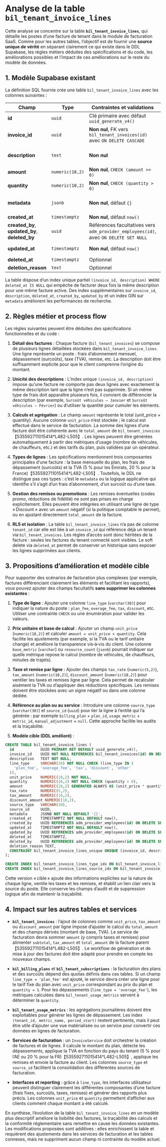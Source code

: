 # Analyse de la table `bil_tenant_invoice_lines`

Cette analyse se concentre sur la table **`bil_tenant_invoice_lines`**, qui détaille les postes d’une facture de tenant dans le module de facturation SaaS. Comme pour les autres tables, l’objectif est de fournir une **source unique de vérité** en séparant clairement ce qui existe dans le DDL Supabase, les règles métiers déduites des spécifications et du code, les améliorations possibles et l’impact de ces améliorations sur le reste du modèle de données.

## 1. Modèle Supabase existant

La définition SQL fournie crée une table `bil_tenant_invoice_lines` avec les colonnes suivantes :

| Champ                                          | Type            | Contraintes et validations                                                           | Observations                                                                                                          |
| ---------------------------------------------- | --------------- | ------------------------------------------------------------------------------------ | --------------------------------------------------------------------------------------------------------------------- |
| **id**                                         | `uuid`          | Clé primaire avec défaut `uuid_generate_v4()`                                        | Identifiant unique immuable.                                                                                          |
| **invoice_id**                                 | `uuid`          | **Non nul**, FK vers `bil_tenant_invoices(id)` avec `ON DELETE CASCADE`              | Rattache chaque ligne à une facture parent et garantit que les lignes sont supprimées en cascade si la facture l’est. |
| **description**                                | `text`          | **Non nul**                                                                          | Désignation du poste (ex. « Abonnement Pro – 10 véhicules », « Surcoût véhicules », « TVA (5 %) »).                   |
| **amount**                                     | `numeric(18,2)` | **Non nul**, `CHECK (amount >= 0)`                                                   | Montant total de la ligne. Par défaut `0`.                                                                            |
| **quantity**                                   | `numeric(10,2)` | **Non nul**, `CHECK (quantity > 0)`                                                  | Quantité facturée (nombre de véhicules, d’heures, etc.). Par défaut `1`.                                              |
| **metadata**                                   | `jsonb`         | **Non nul**, défaut `{}`                                                             | Stocke des données supplémentaires (par exemple, l’identifiant de l’article, des notes, ou la base de calcul).        |
| **created_at**                                 | `timestamptz`   | **Non nul**, défaut `now()`                                                          | Date de création de la ligne.                                                                                         |
| **created_by**, **updated_by**, **deleted_by** | `uuid`          | Références facultatives vers `adm_provider_employees(id)`, avec `ON DELETE SET NULL` | Identifient l’employé Fleetcore ayant créé, modifié ou supprimé (soft delete) la ligne.                               |
| **updated_at**                                 | `timestamptz`   | **Non nul**, défaut `now()`                                                          | Mis à jour automatiquement par le trigger `update_bil_tenant_invoice_lines_updated_at`.                               |
| **deleted_at**                                 | `timestamptz`   | Optionnel                                                                            | Indique une suppression logique (soft delete).                                                                        |
| **deletion_reason**                            | `text`          | Optionnel                                                                            | Motif de suppression.                                                                                                 |

La table dispose d’un index unique partiel `(invoice_id, description) WHERE deleted_at IS NULL` qui empêche de facturer deux fois la même description pour une même facture active. Des index supplémentaires sur `invoice_id`, `description`, `deleted_at`, `created_by`, `updated_by` et un index GIN sur `metadata` améliorent les performances de recherche.

## 2. Règles métier et process flow

Les règles suivantes peuvent être déduites des spécifications fonctionnelles et du code :

1. **Détail des factures** : Chaque facture (`bil_tenant_invoices`) se compose de plusieurs lignes détaillées stockées dans `bil_tenant_invoice_lines`. Une ligne représente un poste : frais d’abonnement mensuel, dépassement (surcoûts), taxe (TVA), remise, etc. La description doit être suffisamment explicite pour que le client comprenne l’origine du montant.

2. **Unicité des descriptions** : L’index unique `(invoice_id, description)` impose qu’une facture ne comporte pas deux lignes avec exactement la même description tant que la ligne n’est pas supprimée. Si un même type de frais doit apparaître plusieurs fois, il convient de différencier la description (par exemple, `Surcoût véhicules – Janvier` et `Surcoût véhicules – Février`) ou d’utiliser la quantité pour cumuler les éléments.

3. **Calculs et agrégation** : Le champ `amount` représente le total (unit_price × quantity). Aucune colonne `unit_price` n’est stockée ; le calcul est effectué dans le service de facturation. La somme des lignes d’une facture doit être cohérente avec le `total_amount` de `bil_tenant_invoices`【535592711015414†L482-L505】. Les lignes peuvent être générées automatiquement à partir des métriques d’usage (nombre de véhicules, de chauffeurs, etc.) et des tarifs du plan, puis validées par un opérateur.

4. **Types de lignes** : Les spécifications mentionnent trois composantes principales d’une facture : la base mensuelle du plan, les frais de dépassement (surcoûts) et la TVA (5 % pour les Émirats, 20 % pour la France)【535592711015414†L482-L505】. Toutefois, le DDL ne distingue pas ces types : c’est le `metadata` ou la logique applicative qui identifie s’il s’agit d’un frais d’abonnement, d’un surcoût ou d’une taxe.

5. **Gestion des remises ou promotions** : Les remises éventuelles (codes promo, réductions de fidélité) ne sont pas prises en charge explicitement. Elles peuvent être intégrées en utilisant une ligne de type « Discount » avec un `amount` négatif (si la politique comptable le permet), ou en ajustant directement `total_amount` de la facture.

6. **RLS et isolation** : La table `bil_tenant_invoice_lines` n’a pas de colonne `tenant_id` car elle est liée à un `invoice_id` qui référence déjà un tenant via `bil_tenant_invoices`. Les règles d’accès sont donc héritées de la facture : seules les factures du tenant connecté sont visibles. Le soft delete via `deleted_at` permet de conserver un historique sans exposer les lignes supprimées aux clients.

## 3. Propositions d’amélioration et modèle cible

Pour supporter des scénarios de facturation plus complexes (par exemple, factures différenciant clairement les éléments et facilitant les rapports), vous pouvez ajouter des champs facultatifs **sans supprimer les colonnes existantes** :

1. **Type de ligne** : Ajouter une colonne `line_type` (`varchar(30)`) pour indiquer la nature du poste : `plan_fee`, `overage_fee`, `tax`, `discount`, etc. Utiliser une contrainte `CHECK` ou une énumération pour valider les valeurs.

2. **Prix unitaire et base de calcul** : Ajouter un champ `unit_price` (`numeric(18,2)`) et calculer `amount = unit_price × quantity`. Cela facilite les ajustements (par exemple, si la TVA ou le tarif unitaire change) et améliore la transparence vis‑à‑vis du client. Une colonne `base_metric` (`varchar`) ou `resource_count` (`jsonb`) pourrait indiquer sur quelle métrique repose le calcul (nombre de véhicules, de chauffeurs, minutes de trajets).

3. **Taxe et remise par ligne** : Ajouter des champs `tax_rate` (`numeric(5,2)`), `tax_amount` (`numeric(18,2)`), `discount_amount` (`numeric(18,2)`) pour ventiler les taxes et remises ligne par ligne. Cela permet de recalculer aisément la TVA ou d’appliquer des réductions spécifiques. Les remises doivent être stockées avec un signe négatif ou dans une colonne dédiée.

4. **Référence au plan ou au service** : Introduire une colonne `source_type` (`varchar(30)`) et `source_id` (`uuid`) pour lier la ligne à l’entité qui l’a générée : par exemple `billing_plan` + `plan_id`, `usage_metric` + `metric_id`, `manual_adjustment` + `null`. Cette approche facilite les audits et la traçabilité.

5. **Modèle cible (DDL amélioré)** :

```sql
CREATE TABLE bil_tenant_invoice_lines (
  id            UUID PRIMARY KEY DEFAULT uuid_generate_v4(),
  invoice_id    UUID NOT NULL REFERENCES bil_tenant_invoices(id) ON DELETE CASCADE,
  description   TEXT NOT NULL,
  line_type     VARCHAR(30) NOT NULL CHECK (line_type IN (
    'plan_fee', 'overage_fee', 'tax', 'discount', 'other'
  )),
  unit_price    NUMERIC(18,2) NOT NULL,
  quantity      NUMERIC(10,2) NOT NULL CHECK (quantity > 0),
  amount        NUMERIC(18,2) GENERATED ALWAYS AS (unit_price * quantity) STORED,
  tax_rate      NUMERIC(5,2),
  tax_amount    NUMERIC(18,2),
  discount_amount NUMERIC(18,2),
  source_type   VARCHAR(30),
  source_id     UUID,
  metadata      JSONB NOT NULL DEFAULT '{}',
  created_at    TIMESTAMPTZ NOT NULL DEFAULT now(),
  created_by    UUID REFERENCES adm_provider_employees(id) ON DELETE SET NULL,
  updated_at    TIMESTAMPTZ NOT NULL DEFAULT now(),
  updated_by    UUID REFERENCES adm_provider_employees(id) ON DELETE SET NULL,
  deleted_at    TIMESTAMPTZ,
  deleted_by    UUID REFERENCES adm_provider_employees(id) ON DELETE SET NULL,
  deletion_reason TEXT,
  CONSTRAINT bil_tenant_invoice_lines_unique UNIQUE (invoice_id, description, deleted_at)
);

CREATE INDEX bil_tenant_invoice_lines_type_idx ON bil_tenant_invoice_lines (line_type);
CREATE INDEX bil_tenant_invoice_lines_source_idx ON bil_tenant_invoice_lines (source_type, source_id);
```

Cette version « cible » ajoute des informations explicites sur la nature de chaque ligne, ventile les taxes et les remises, et établit un lien clair vers la source du poste. Elle conserve les champs d’audit et de suppression logique afin de maintenir la traçabilité.

## 4. Impact sur les autres tables et services

- **`bil_tenant_invoices`** : l’ajout de colonnes comme `unit_price`, `tax_amount` ou `discount_amount` par ligne impose d’ajuster le calcul du `total_amount` et des champs dérivés (montant de base, TVA). Le service de facturation devra sommer `amount` (y compris taxes et remises) pour alimenter `subtotal`, `tax_amount` et `total_amount` de la facture parent【535592711015414†L482-L505】. Le workflow de génération et de mise à jour des factures doit être adapté pour prendre en compte les nouveaux champs.

- **`bil_billing_plans`** et **`bil_tenant_subscriptions`** : la facturation des plans et des surcoûts dépend des quotas définis dans ces tables. Si un champ `line_type = 'plan_fee'` est ajouté, le service devra créer une ligne pour le tarif fixe du plan avec `unit_price` correspondant au prix du plan et `quantity = 1`. Pour les dépassements (`line_type = 'overage_fee'`), les métriques calculées dans `bil_tenant_usage_metrics` servent à déterminer la `quantity`.

- **`bil_tenant_usage_metrics`** : les agrégations journalières doivent être exploitables pour générer les lignes de dépassement. Les index `(tenant_id, metric_name, period_start)` restent pertinents, mais il peut être utile d’ajouter une vue matérialisée ou un service pour convertir ces données en lignes de facturation.

- **Services de facturation** : un `InvoiceService` doit orchestrer la création de factures et de lignes. Il calcule le montant du plan, détecte les dépassements, applique la TVA en fonction du pays du tenant (5 % pour l’AE ou 20 % pour la FR)【535592711015414†L482-L505】, applique les remises et envoie la facture au client. Les colonnes `source_type` et `source_id` facilitent la consolidation des différentes sources de facturation.

- **Interfaces et reporting** : grâce à `line_type`, les interfaces utilisateur peuvent distinguer clairement les différentes composantes d’une facture (frais fixes, surcoûts, taxes, remises) et générer des rapports plus précis. Les colonnes `unit_price` et `quantity` permettent d’afficher aux clients comment chaque montant a été calculé.

En synthèse, l’évolution de la table `bil_tenant_invoice_lines` en un modèle plus descriptif améliore la lisibilité des factures, la traçabilité des calculs et la conformité réglementaire sans remettre en cause les données existantes. Les modifications proposées sont additives : elles enrichissent la table et requièrent des ajustements dans les services de facturation et les tables connexes, mais ne suppriment aucun champ ni contrainte du modèle actuel.
